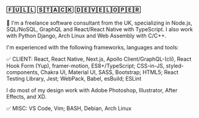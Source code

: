 #### 🄵🅄🄻🄻 🅂🅃🄰🄲🄺 🄳🄴🅅🄴🄻🄾🄿🄴🅁

🚀 I'm a freelance software consultant from the UK, specializing in Node.js, SQL/NoSQL, GraphQL and React/React Native with TypeScript. I also work with Python Django, Arch Linux and Web Assembly with C/C++.

I'm experienced with the following frameworks, languages and tools:

✅ CLIENT: React, React Native, Next.js, Apollo Client/GraphQL-(cli), React Hook Form (Yup), framer-motion, ES8+/TypeScript; CSS-in-JS, styled-components, Chakra UI, Material UI, SASS, Bootstrap; HTML5; React Testing Library, Jest; WebPack, Babel, esBuild; ESLint

I do most of my design work with Adobe Photoshop, Illustrator, After Effects, and XD.

✅ MISC: VS Code, Vim; BASH, Debian, Arch Linux 
<!--
**pau1tuck/pau1tuck** is a ✨ _special_ ✨ repository because its `README.md` (this file) appears on your GitHub profile.

Here are some ideas to get you started:

- 🔭 I’m currently working on ...
- 🌱 I’m currently learning ...
- 👯 I’m looking to collaborate on ...
- 🤔 I’m looking for help with ...
- 💬 Ask me about ...
- 📫 How to reach me: ...
- 😄 Pronouns: ...
- ⚡ Fun fact: ...
-->
